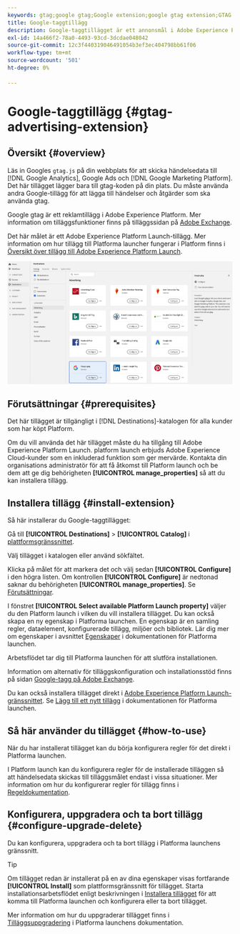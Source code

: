 ```yaml
---
keywords: gtag;google gtag;Google extension;google gtag extension;GTAG
title: Google-taggtillägg
description: Google-taggtillägget är ett annonsmål i Adobe Experience Platform. Mer information om tilläggsfunktionerna finns på tilläggssidan på Adobe Exchange.
exl-id: 14a466f2-78a0-4493-93cd-3dcdae048042
source-git-commit: 12c3f440319046491054b3ef3ec404798bb61f06
workflow-type: tm+mt
source-wordcount: '501'
ht-degree: 0%

---
```


# Google-taggtillägg {#gtag-advertising-extension}

## Översikt {#overview}

Läs in Googles `gtag.js` på din webbplats för att skicka händelsedata till [!DNL Google Analytics], Google Ads och [!DNL Google Marketing Platform]. Det här tillägget lägger bara till gtag-koden på din plats. Du måste använda andra Google-tillägg för att lägga till händelser och åtgärder som ska använda gtag.

Google gtag är ett reklamtillägg i Adobe Experience Platform. Mer information om tilläggsfunktioner finns på tilläggssidan på [Adobe Exchange](https://exchange.adobe.com/experiencecloud.details.102805.google-gtag.html).

Det här målet är ett Adobe Experience Platform Launch-tillägg. Mer information om hur tillägg till Platforma launcher fungerar i Platform finns i [Översikt över tillägg till Adobe Experience Platform Launch](../launch-extensions/overview.md).

![Google-taggtillägg](../../assets/catalog/advertising/gtag-advertising/catalog.png)

## Förutsättningar {#prerequisites}

Det här tillägget är tillgängligt i [!DNL Destinations]-katalogen för alla kunder som har köpt Platform.

Om du vill använda det här tillägget måste du ha tillgång till Adobe Experience Platform Launch. platform launch erbjuds Adobe Experience Cloud-kunder som en inkluderad funktion som ger mervärde. Kontakta din organisations administratör för att få åtkomst till Platform launch och be dem att ge dig behörigheten **[!UICONTROL manage_properties]** så att du kan installera tillägg.

## Installera tillägg {#install-extension}

Så här installerar du Google-taggtillägget:

Gå till **[!UICONTROL Destinations]** > **[!UICONTROL Catalog]** i [plattformsgränssnittet](http://platform.adobe.com/).

Välj tillägget i katalogen eller använd sökfältet.

Klicka på målet för att markera det och välj sedan **[!UICONTROL Configure]** i den högra listen. Om kontrollen **[!UICONTROL Configure]** är nedtonad saknar du behörigheten **[!UICONTROL manage_properties]**. Se [Förutsättningar](#prerequisites).

I fönstret **[!UICONTROL Select available Platform Launch property]** väljer du den Platform launch i vilken du vill installera tillägget. Du kan också skapa en ny egenskap i Platforma launchen. En egenskap är en samling regler, dataelement, konfigurerade tillägg, miljöer och bibliotek. Lär dig mer om egenskaper i avsnittet [Egenskaper](../../../tags/ui/administration/companies-and-properties.md#properties-page) i dokumentationen för Platforma launchen.

Arbetsflödet tar dig till Platforma launchen för att slutföra installationen.

Information om alternativ för tilläggskonfiguration och installationsstöd finns på sidan [Google-tagg på Adobe Exchange](https://exchange.adobe.com/experiencecloud.details.102805.google-gtag.html).

Du kan också installera tillägget direkt i [Adobe Experience Platform Launch-gränssnittet](https://launch.adobe.com/). Se [Lägg till ett nytt tillägg](../../../tags/ui/managing-resources/extensions/overview.md#add-a-new-extension) i dokumentationen för Platforma launchen.

## Så här använder du tillägget {#how-to-use}

När du har installerat tillägget kan du börja konfigurera regler för det direkt i Platforma launchen.

I Platform launch kan du konfigurera regler för de installerade tilläggen så att händelsedata skickas till tilläggsmålet endast i vissa situationer. Mer information om hur du konfigurerar regler för tillägg finns i [Regeldokumentation](../../../tags/ui/managing-resources/rules.md).

## Konfigurera, uppgradera och ta bort tillägg {#configure-upgrade-delete}

Du kan konfigurera, uppgradera och ta bort tillägg i Platforma launchens gränssnitt.

>[!TIP]
>
>Om tillägget redan är installerat på en av dina egenskaper visas fortfarande **[!UICONTROL Install]** som plattformsgränssnitt för tillägget. Starta installationsarbetsflödet enligt beskrivningen i [Installera tillägget](#install-extension) för att komma till Platforma launchen och konfigurera eller ta bort tillägget.

Mer information om hur du uppgraderar tillägget finns i [Tilläggsuppgradering](../../../tags/ui/managing-resources/extensions/extension-upgrade.md) i Platforma launchens dokumentation.
